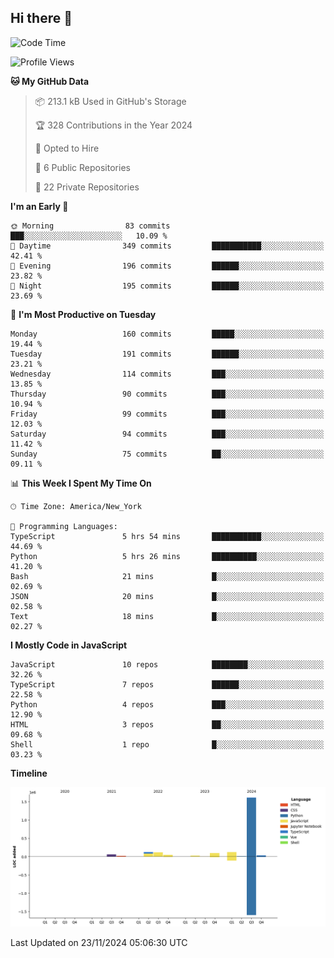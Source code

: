 ## Hi there 👋

<!--START_SECTION:waka-->
![Code Time](http://img.shields.io/badge/Code%20Time-117%20hrs%2046%20mins-blue)

![Profile Views](http://img.shields.io/badge/Profile%20Views-18-blue)

**🐱 My GitHub Data** 

> 📦 213.1 kB Used in GitHub's Storage 
 > 
> 🏆 328 Contributions in the Year 2024
 > 
> 💼 Opted to Hire
 > 
> 📜 6 Public Repositories 
 > 
> 🔑 22 Private Repositories 
 > 
**I'm an Early 🐤** 

```text
🌞 Morning                83 commits          ███░░░░░░░░░░░░░░░░░░░░░░   10.09 % 
🌆 Daytime                349 commits         ███████████░░░░░░░░░░░░░░   42.41 % 
🌃 Evening                196 commits         ██████░░░░░░░░░░░░░░░░░░░   23.82 % 
🌙 Night                  195 commits         ██████░░░░░░░░░░░░░░░░░░░   23.69 % 
```
📅 **I'm Most Productive on Tuesday** 

```text
Monday                   160 commits         █████░░░░░░░░░░░░░░░░░░░░   19.44 % 
Tuesday                  191 commits         ██████░░░░░░░░░░░░░░░░░░░   23.21 % 
Wednesday                114 commits         ███░░░░░░░░░░░░░░░░░░░░░░   13.85 % 
Thursday                 90 commits          ███░░░░░░░░░░░░░░░░░░░░░░   10.94 % 
Friday                   99 commits          ███░░░░░░░░░░░░░░░░░░░░░░   12.03 % 
Saturday                 94 commits          ███░░░░░░░░░░░░░░░░░░░░░░   11.42 % 
Sunday                   75 commits          ██░░░░░░░░░░░░░░░░░░░░░░░   09.11 % 
```


📊 **This Week I Spent My Time On** 

```text
🕑︎ Time Zone: America/New_York

💬 Programming Languages: 
TypeScript               5 hrs 54 mins       ███████████░░░░░░░░░░░░░░   44.69 % 
Python                   5 hrs 26 mins       ██████████░░░░░░░░░░░░░░░   41.20 % 
Bash                     21 mins             █░░░░░░░░░░░░░░░░░░░░░░░░   02.69 % 
JSON                     20 mins             █░░░░░░░░░░░░░░░░░░░░░░░░   02.58 % 
Text                     18 mins             █░░░░░░░░░░░░░░░░░░░░░░░░   02.27 % 
```

**I Mostly Code in JavaScript** 

```text
JavaScript               10 repos            ████████░░░░░░░░░░░░░░░░░   32.26 % 
TypeScript               7 repos             ██████░░░░░░░░░░░░░░░░░░░   22.58 % 
Python                   4 repos             ███░░░░░░░░░░░░░░░░░░░░░░   12.90 % 
HTML                     3 repos             ██░░░░░░░░░░░░░░░░░░░░░░░   09.68 % 
Shell                    1 repo              █░░░░░░░░░░░░░░░░░░░░░░░░   03.23 % 
```



**Timeline**

![Lines of Code chart](https://raw.githubusercontent.com/dikshithvishnu/dikshithvishnu/main/assets/bar_graph.png)


 Last Updated on 23/11/2024 05:06:30 UTC
<!--END_SECTION:waka-->
